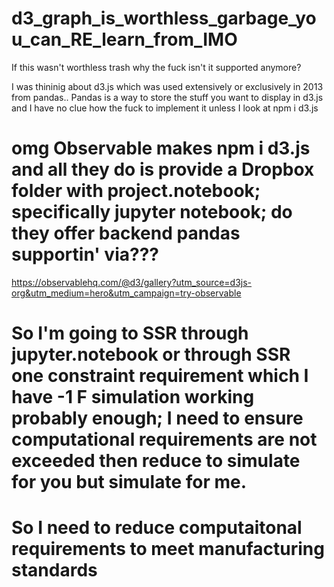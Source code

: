 # d3_graph_is_worthless_garbage_you_can_RE_learn_from_IMO

If this wasn't worthless trash why the fuck isn't it supported anymore?

I was thininig about d3.js which was used extensively or exclusively in 2013 from pandas.. Pandas is a way to store the stuff you want to display in d3.js and I have no clue how the fuck to implement it unless I look at npm i d3.js


# omg Observable makes npm i d3.js and all they do is provide a Dropbox folder with project.notebook; specifically jupyter notebook; do they offer backend pandas supportin' via???

https://observablehq.com/@d3/gallery?utm_source=d3js-org&utm_medium=hero&utm_campaign=try-observable

# So I'm going to SSR through jupyter.notebook or through SSR one constraint requirement which I have -1 F simulation working probably enough; I need to ensure computational requirements are not exceeded then reduce to simulate for you but simulate for me.

# So I need to reduce computaitonal requirements to meet manufacturing standards